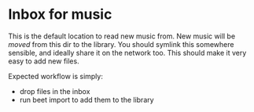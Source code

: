 # Inbox for music
This is the default location to read new music from. 
New music will be *moved* from this dir to the library.
You should symlink this somewhere sensible, and ideally share it on the network too.
This should make it very easy to add new files.

Expected workflow is simply:
- drop files in the inbox
- run beet import to add them to the library
